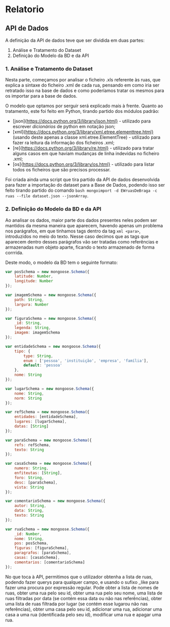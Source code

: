 # Relatorio




## API de Dados

A definição da API de dados teve que ser dividida em duas partes:

1. Análise e Tratamento do Dataset
2. Definição do Modelo da BD e da API

### 1. Análise e Tratamento do Dataset 

Nesta parte, começamos por analisar o ficheiro .xls referente às ruas, que explica a sintaxe do ficheiro .xml de cada rua, pensando em como iria ser retratado isso na base de dados e como poderíamos tratar os mesmos para os importar para a base de dados.

O modelo que optamos por serguir será explicado mais à frente. Quanto ao tratamento, este foi feito em Python, tirando partido dos módulos padrão:

* [json]{https://docs.python.org/3/library/json.html} - utilizado para escrever _dicionários_ de python em notação json;
* [xml]{https://docs.python.org/3/library/xml.etree.elementtree.html} (usando deste apenas a classe xml.etree.ElementTree) - utilizado para fazer ra leitura da informação dos ficheiros .xml;
* [re]{https://docs.python.org/3/library/re.html} - utilizado para tratar alguns casos em que haviam mudanças de linha indevidas no ficheiro .xml;
* [os]{https://docs.python.org/3/library/os.html} - utilizado para listar todos os ficheiros que são precisos processar.

Foi criada ainda uma script que tira partido da API de dados desenvolvida para fazer a importação do dataset para a Base de Dados, podendo isso ser feito tirando partido do comando `bash mongoimport -d EWruasDeBraga -c ruas --file dataset.json --jsonArray`.

### 2. Definição do Modelo da BD e da API

Ao analisar os dados, maior parte dos dados presentes neles podem ser mantidos da mesma maneira que aparecem, havendo apenas um problema nos parágrafos, em que tinhamos tags dentro da tag `xml <para>`, introduzidos no meio do texto. Nesse caso decimos que as tags que aparecem dentro desses parágrafos vão ser tratadas como referências e armazenadas num objeto aparte, ficando o texto armazenado de forma corrrida.

Deste modo, o modelo da BD tem o seguinte formato:

```js
var posSchema = new mongoose.Schema({
    latitude: Number,
    longitude: Number
});

var imagemSchema = new mongoose.Schema({
    path: String,
    largura: Number
});

var figuraSchema = new mongoose.Schema({
    _id: String,
    legenda: String,
    imagem: imagemSchema
});

var entidadeSchema = new mongoose.Schema({
    tipo: {
        type: String,
        enum : ['pessoa', 'instituição', 'empresa', 'família'],
        default: 'pessoa'
    },
    nome: String
});

var lugarSchema = new mongoose.Schema({
    nome: String,
    norm: String
});

var refSchema = new mongoose.Schema({
    entidades: [entidadeSchema],
    lugares: [lugarSchema],
    datas: [String]
});

var paraSchema = new mongoose.Schema({
    refs: refSchema,
    texto: String
});

var casaSchema = new mongoose.Schema({
    numero: String,
    enfiteutas: [String],
    foro: String,
    desc: [paraSchema],
    vista: String
});

var comentarioSchema = new mongoose.Schema({
    autor: String,
    data: String,
    texto: String
});

var ruaSchema = new mongoose.Schema({
    _id: Number,
    nome: String,
    pos: posSchema, 
    figuras: [figuraSchema],
    paragrafos: [paraSchema],
    casas: [casaSchema],
    comentarios: [comentarioSchema]
});
```

No que toca à API, permitimos que o utilizador obtenha a lista de ruas, podendo fazer querys para qualquer campo, e usando o sufixo _like para fazer uma procura por expressão regular. Pode obter a lista de nomes de ruas, obter uma rua pelo seu id, obter uma rua pelo seu nome, uma lista de ruas filtradas por data (se contém essa data ou não nas referências), obter uma lista de ruas filtrada por lugar (se contém esse lugarou não nas referências), obter uma casa pelo seu id, adicionar uma rua, adicionar uma casa a uma rua (identificada pelo seu id), modificar uma rua e apagar uma rua.
